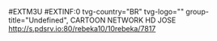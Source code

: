 #EXTM3U
#EXTINF:0 tvg-country="BR" tvg-logo="" group-title="Undefined", CARTOON NETWORK HD JOSE
http://s.pdsrv.io:80/rebeka10/10rebeka/7817

